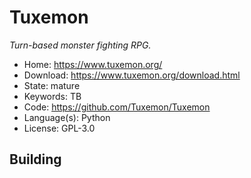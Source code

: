 # Tuxemon

_Turn-based monster fighting RPG._

- Home: https://www.tuxemon.org/
- Download: https://www.tuxemon.org/download.html
- State: mature
- Keywords: TB
- Code: https://github.com/Tuxemon/Tuxemon
- Language(s): Python
- License: GPL-3.0

## Building

